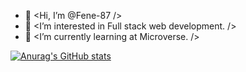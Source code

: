 - 👋 <Hi, I’m @Fene-87 />
- 👀 <I’m interested in Full stack web development. />
- 🌱 <I’m currently learning at Microverse. />

[![Anurag's GitHub stats](https://github-readme-stats.vercel.app/api?username=Fene-87)](https://github.com/anuraghazra/github-readme-stats)
<!---
Fene-87/Fene-87 is a ✨ special ✨ repository because its `README.md` (this file) appears on your GitHub profile.
You can click the Preview link to take a look at your changes.
--->
